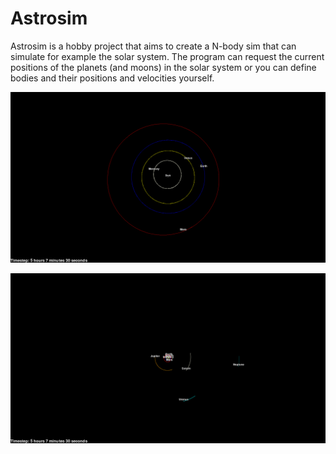 # Astrosim

Astrosim is a hobby project that aims to create a N-body sim that can simulate for example the solar system. The program can request the current positions of the planets (and moons) in the solar system or you can define bodies and their positions and velocities yourself.

![Inner planets of the solar system](screenshots/Example5.png)

![Outer planets of the solar system](screenshots/Example4.png)
